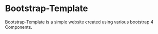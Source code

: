 # Bootstrap-Template

Bootstrap-Template is a simple website created using various bootstrap 4 Components.
